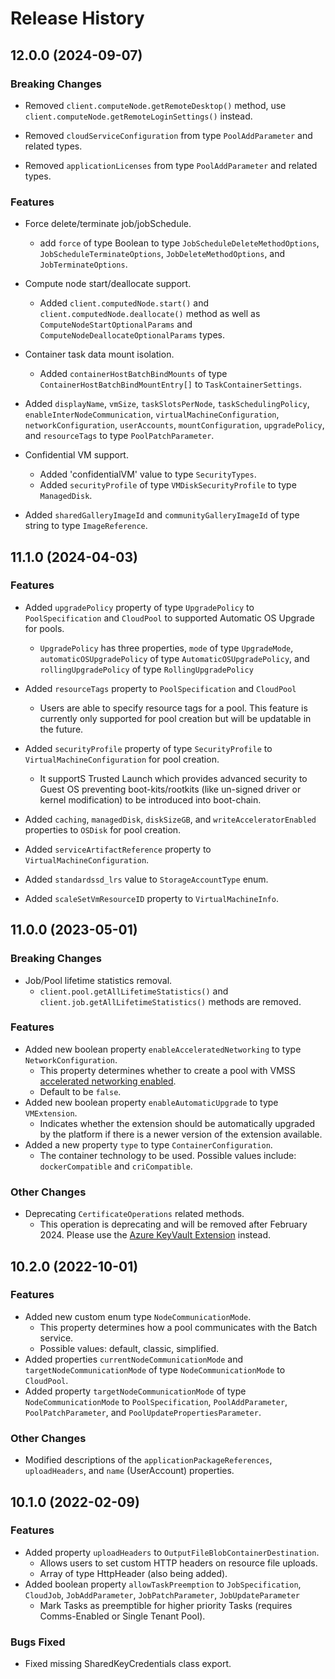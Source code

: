 # Release History

## 12.0.0 (2024-09-07)

### Breaking Changes

- Removed `client.computeNode.getRemoteDesktop()` method, use `client.computeNode.getRemoteLoginSettings()` instead.

- Removed `cloudServiceConfiguration` from type `PoolAddParameter` and related types.

- Removed `applicationLicenses` from type `PoolAddParameter` and related types.

### Features

- Force delete/terminate job/jobSchedule.
  - add `force` of type Boolean to type `JobScheduleDeleteMethodOptions`, `JobScheduleTerminateOptions`, `JobDeleteMethodOptions`, and `JobTerminateOptions`.

- Compute node start/deallocate support.
  - Added `client.computedNode.start()` and `client.computedNode.deallocate()` method as well as `ComputeNodeStartOptionalParams` and `ComputeNodeDeallocateOptionalParams` types.

- Container task data mount isolation.
  - Added `containerHostBatchBindMounts` of type `ContainerHostBatchBindMountEntry[]` to `TaskContainerSettings`.

- Added `displayName`, `vmSize`, `taskSlotsPerNode`, `taskSchedulingPolicy`, `enableInterNodeCommunication`, `virtualMachineConfiguration`, `networkConfiguration`, `userAccounts`, `mountConfiguration`, `upgradePolicy`, and `resourceTags` to type `PoolPatchParameter`.

- Confidential VM support.
  - Added 'confidentialVM' value to type `SecurityTypes`.
  - Added `securityProfile` of type `VMDiskSecurityProfile` to type `ManagedDisk`.

- Added `sharedGalleryImageId` and `communityGalleryImageId` of type string to type `ImageReference`.

## 11.1.0 (2024-04-03)

### Features

- Added `upgradePolicy` property of type `UpgradePolicy` to `PoolSpecification` and `CloudPool` to supported Automatic OS Upgrade for pools.
  - `UpgradePolicy` has three properties, `mode` of type `UpgradeMode`, `automaticOSUpgradePolicy` of type `AutomaticOSUpgradePolicy`, and `rollingUpgradePolicy` of type `RollingUpgradePolicy`

- Added `resourceTags` property to `PoolSpecification` and `CloudPool`
  - Users are able to specify resource tags for a pool. This feature is currently only supported for pool creation but will be updatable in the future.

- Added `securityProfile` property of type `SecurityProfile` to `VirtualMachineConfiguration` for pool creation.
  - It supportS Trusted Launch which provides advanced security to Guest OS preventing boot-kits/rootkits (like un-signed driver or kernel modification) to be introduced into boot-chain.

- Added `caching`, `managedDisk`, `diskSizeGB`, and `writeAcceleratorEnabled` properties to `OSDisk` for pool creation.

- Added `serviceArtifactReference` property to `VirtualMachineConfiguration`.

- Added `standardssd_lrs` value to `StorageAccountType` enum.

- Added `scaleSetVmResourceID` property to `VirtualMachineInfo`.

## 11.0.0 (2023-05-01)

### Breaking Changes

- Job/Pool lifetime statistics removal.
  - `client.pool.getAllLifetimeStatistics()` and `client.job.getAllLifetimeStatistics()` methods are removed.

### Features

- Added new boolean property `enableAcceleratedNetworking` to type `NetworkConfiguration`.
  - This property determines whether to create a pool with VMSS [accelerated networking enabled](https://learn.microsoft.com/azure/virtual-network/accelerated-networking-overview).
  - Default to be `false`.
- Added new boolean property `enableAutomaticUpgrade` to type `VMExtension`.
  - Indicates whether the extension should be automatically upgraded by the platform if there is a newer version of the extension available.
- Added a new property `type` to type `ContainerConfiguration`.
  - The container technology to be used. Possible values include: `dockerCompatible` and `criCompatible`.

### Other Changes

- Deprecating `CertificateOperations` related methods.
  - This operation is deprecating and will be removed after February 2024. Please use the [Azure KeyVault Extension](https://learn.microsoft.com/azure/batch/batch-certificate-migration-guide) instead.

## 10.2.0 (2022-10-01)

### Features

- Added new custom enum type `NodeCommunicationMode`.
  - This property determines how a pool communicates with the Batch service.
  - Possible values: default, classic, simplified.
- Added properties `currentNodeCommunicationMode` and `targetNodeCommunicationMode` of type `NodeCommunicationMode` to `CloudPool`.
- Added property `targetNodeCommunicationMode` of type `NodeCommunicationMode` to `PoolSpecification`, `PoolAddParameter`, `PoolPatchParameter`, and `PoolUpdatePropertiesParameter`.

### Other Changes

- Modified descriptions of the `applicationPackageReferences`, `uploadHeaders`, and `name` (UserAccount) properties.

## 10.1.0 (2022-02-09)

### Features

- Added property `uploadHeaders` to `OutputFileBlobContainerDestination`.
  - Allows users to set custom HTTP headers on resource file uploads.
  - Array of type HttpHeader (also being added).
- Added boolean property `allowTaskPreemption` to `JobSpecification`, `CloudJob`, `JobAddParameter`, `JobPatchParameter`, `JobUpdateParameter`
  - Mark Tasks as preemptible for higher priority Tasks (requires Comms-Enabled or Single Tenant Pool).

### Bugs Fixed

- Fixed missing SharedKeyCredentials class export.

